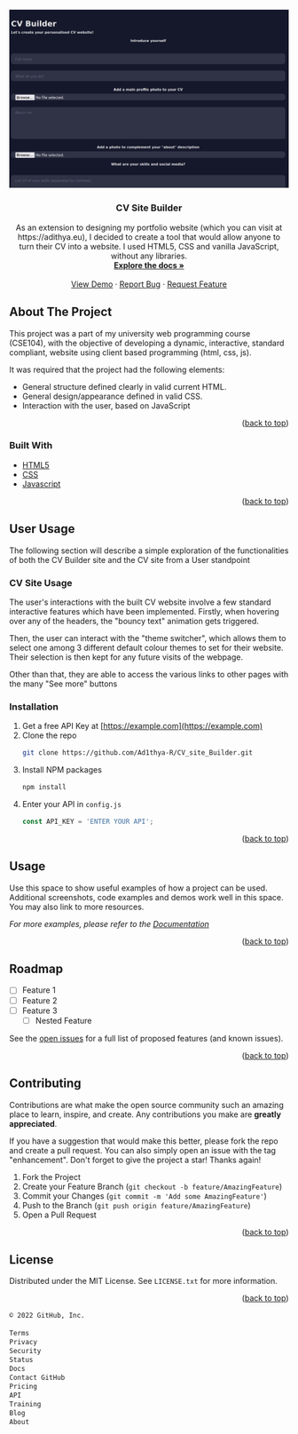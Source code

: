 

<div id="top"></div>
<!--
*** Thanks for checking out the Best-README-Template. If you have a suggestion
*** that would make this better, please fork the repo and create a pull request
*** or simply open an issue with the tag "enhancement".
*** Don't forget to give the project a star!
*** Thanks again! Now go create something AMAZING! :D
-->



<!-- PROJECT SHIELDS -->
<!--
*** I'm using markdown "reference style" links for readability.
*** Reference links are enclosed in brackets [ ] instead of parentheses ( ).
*** See the bottom of this document for the declaration of the reference variables
*** for contributors-url, forks-url, etc. This is an optional, concise syntax you may use.
*** https://www.markdownguide.org/basic-syntax/#reference-style-links
-->



<!-- PROJECT LOGO -->
<br />
<div align="center">
  <a href="https://github.com/Ad1thya-R/CV_site_Builder">
    <img src="images/cvbuilder.jpg" alt="Logo" width="800">
  </a>

<h3 align="center">CV Site Builder</h3>

  <p align="center">
    As an extension to designing my portfolio website (which you can visit at https://adithya.eu), I decided to create a tool that would allow anyone to turn their CV into a website. I used HTML5, CSS and vanilla JavaScript, without any libraries.
    <br />
    <a href="https://github.com/Ad1thya-R/CV_site_Builder"><strong>Explore the docs »</strong></a>
    <br />
    <br />
    <a href="https://github.com/Ad1thya-R/CV_site_Builder">View Demo</a>
    ·
    <a href="https://github.com/Ad1thya-R/CV_site_Builder/issues">Report Bug</a>
    ·
    <a href="https://github.com/Ad1thya-R/CV_site_Builder/issues">Request Feature</a>
  </p>
</div>



<!-- ABOUT THE PROJECT -->
## About The Project

This project was a part of my university web programming course (CSE104), with the objective of developing a dynamic, interactive, standard compliant, website using client based programming (html, css, js). 

It was required that the project had the following elements:
* General structure defined clearly in valid current HTML.
* General design/appearance defined in valid CSS.
* Interaction with the user, based on JavaScript



<p align="right">(<a href="#top">back to top</a>)</p>



### Built With

* [HTML5](https://developer.mozilla.org/en-US/docs/Web/HTML)
* [CSS](https://developer.mozilla.org/en-US/docs/Web/CSS)
* [Javascript](https://javascript.com/)

<p align="right">(<a href="#top">back to top</a>)</p>



<!-- GETTING STARTED -->
## User Usage

The following section will describe a simple exploration of the functionalities of both the CV Builder site and the CV site from a User standpoint

### CV Site Usage

The user's interactions with the built CV website involve a few standard interactive features which have been implemented. Firstly, when hovering over any of the headers, the "bouncy text" animation gets triggered.

Then, the user can interact with the "theme switcher", which allows them to select one among 3 different default colour themes to set for their website. Their selection is then kept for any future visits of the webpage.

Other than that, they are able to access the various links to other pages with the many "See more" buttons 


### Installation

1. Get a free API Key at [https://example.com](https://example.com)
2. Clone the repo
   ```sh
   git clone https://github.com/Ad1thya-R/CV_site_Builder.git
   ```
3. Install NPM packages
   ```sh
   npm install
   ```
4. Enter your API in `config.js`
   ```js
   const API_KEY = 'ENTER YOUR API';
   ```

<p align="right">(<a href="#top">back to top</a>)</p>



<!-- USAGE EXAMPLES -->
## Usage

Use this space to show useful examples of how a project can be used. Additional screenshots, code examples and demos work well in this space. You may also link to more resources.

_For more examples, please refer to the [Documentation](https://example.com)_

<p align="right">(<a href="#top">back to top</a>)</p>



<!-- ROADMAP -->
## Roadmap

- [ ] Feature 1
- [ ] Feature 2
- [ ] Feature 3
    - [ ] Nested Feature

See the [open issues](https://github.com/Ad1thya-R/CV_site_Builder/issues) for a full list of proposed features (and known issues).

<p align="right">(<a href="#top">back to top</a>)</p>



<!-- CONTRIBUTING -->
## Contributing

Contributions are what make the open source community such an amazing place to learn, inspire, and create. Any contributions you make are **greatly appreciated**.

If you have a suggestion that would make this better, please fork the repo and create a pull request. You can also simply open an issue with the tag "enhancement".
Don't forget to give the project a star! Thanks again!

1. Fork the Project
2. Create your Feature Branch (`git checkout -b feature/AmazingFeature`)
3. Commit your Changes (`git commit -m 'Add some AmazingFeature'`)
4. Push to the Branch (`git push origin feature/AmazingFeature`)
5. Open a Pull Request

<p align="right">(<a href="#top">back to top</a>)</p>



<!-- LICENSE -->
## License

Distributed under the MIT License. See `LICENSE.txt` for more information.

<p align="right">(<a href="#top">back to top</a>)</p>




    © 2022 GitHub, Inc.

    Terms
    Privacy
    Security
    Status
    Docs
    Contact GitHub
    Pricing
    API
    Training
    Blog
    About


